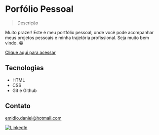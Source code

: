 # Porfólio Pessoal

> Descrição

Muito prazer! Este é meu portfólio pessoal, onde você pode acompanhar meus projetos pessoais e minha trajetória profissional. Seja muito bem vindo. 😁 

[Clique aqui para acessar](https://danielemidio1988.github.io/Portfolio)

## Tecnologias

- HTML
- CSS
- Git e Github

## Contato

emidio.daniel@hotmail.com

[![LinkedIn](https://img.shields.io/badge/LinkedIn-0077B5?style=for-the-badge&logo=linkedin&logoColor=white)](https://www.linkedin.com/in/danielemidio1988/)